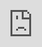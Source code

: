 # Wordcab Python

[![PyPI](https://img.shields.io/pypi/v/wordcab.svg)][pypi_]
[![Status](https://img.shields.io/pypi/status/wordcab.svg)][status]
[![Python Version](https://img.shields.io/pypi/pyversions/wordcab)][python version]
[![License](https://img.shields.io/pypi/l/wordcab)][license]

[![Read the documentation at https://wordcab-python.readthedocs.io/](https://img.shields.io/readthedocs/wordcab-python/latest.svg?label=Read%20the%20Docs)][read the docs]
[![Tests](https://github.com/Wordcab/wordcab-python/workflows/Tests/badge.svg)][tests]
[![Codecov](https://codecov.io/gh/Wordcab/wordcab-python/branch/main/graph/badge.svg)][codecov]

[![pre-commit](https://img.shields.io/badge/pre--commit-enabled-brightgreen?logo=pre-commit&logoColor=white)][pre-commit]
[![Black](https://img.shields.io/badge/code%20style-black-000000.svg)][black]

[pypi_]: https://pypi.org/project/wordcab-python/
[status]: https://pypi.org/project/wordcab-python/
[python version]: https://pypi.org/project/wordcab-python
[read the docs]: https://wordcab-python.readthedocs.io/
[tests]: https://github.com/Wordcab/wordcab-python/actions?workflow=Tests
[codecov]: https://app.codecov.io/gh/Wordcab/wordcab-python
[pre-commit]: https://github.com/pre-commit/pre-commit
[black]: https://github.com/psf/black

## Wordcab

### What is Wordcab?

**Summarize any business communications at scale with Wordcab's API.**

**Wordcab** is a summarization service that provides a simple API to summarize any `audio`, `text`, or `JSON` file.

It also includes compatibility with famous transcripts platforms like [AssemblyAI](https://www.assemblyai.com/),
[Deepgram](https://deepgram.com/), [Rev.ai](https://www.rev.ai/), [Otter.ai](https://otter.ai/), or
[Sonix.ai](https://sonix.ai/).

### Getting started

You can learn more about Wordcab services and pricing on [our website](https://wordcab.com/).

If you want to try out the API, you can [signup](https://wordcab.com/signup/) for a free account and start using the API
right away.

## Requirements

- Os: Linux, Mac, Windows
- Python 3.8+

## Installation

You can install _Wordcab Python_ via [pip] from [PyPI]:

```console
$ pip install wordcab
```

Start using the API with any python script right away:

```python
from wordcab import get_stats

stats = get_stats()
print(stats)
```

## Usage

<iframe src="https://www.loom.com/embed/25150a30c593467fa1632145ff2dea6f" frameborder="0" webkitallowfullscreen mozallowfullscreen allowfullscreen style="position: absolute; top: 0; left: 0; width: 100%; height: 100%;"></iframe>

Please see the [Documentation](https://wordcab-python.readthedocs.io/) for details.

## Contributing

Contributions are very welcome. 🚀
To learn more, see the [Contributor Guide].

## License

Distributed under the terms of the [Apache 2.0 license][license],
_Wordcab Python SDK_ is free and open source software.

## Issues

If you encounter any problems,
please [file an issue] along with a detailed description.

## Credits

This project was generated from [@cjolowicz]'s [Hypermodern Python Cookiecutter] template.

[@cjolowicz]: https://github.com/cjolowicz
[pypi]: https://pypi.org/
[hypermodern python cookiecutter]: https://github.com/cjolowicz/cookiecutter-hypermodern-python
[file an issue]: https://github.com/Wordcab/wordcab-python/issues
[pip]: https://pip.pypa.io/

<!-- github-only -->

[license]: https://github.com/Wordcab/wordcab-python/blob/main/LICENSE
[contributor guide]: https://github.com/Wordcab/wordcab-python/blob/main/CONTRIBUTING.md
[command-line reference]: https://wordcab-python.readthedocs.io/en/latest/usage.html
